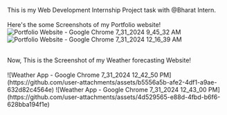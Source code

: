 This is my Web Development Internship Project task with @Bharat Intern. <br><br>
Here's the some Screenshots of my Portfolio website! 
<br>
![Portfolio Website - Google Chrome 7_31_2024 9_45_32 AM](https://github.com/user-attachments/assets/de7667c0-ec92-47c2-ba7c-c1ca93d0f43c)
![Portfolio Website - Google Chrome 7_31_2024 12_16_39 AM](https://github.com/user-attachments/assets/665bca0d-644f-4e88-851e-50c7dab7f34c)

<br>
Now, This is the Screenshot of my Weather forecasting Website! <br>
<br>
![Weather App - Google Chrome 7_31_2024 12_42_50 PM](https://github.com/user-attachments/assets/b5556a5b-afe2-4df1-a9ae-632d82c4564e)
![Weather App - Google Chrome 7_31_2024 12_43_00 PM](https://github.com/user-attachments/assets/4d529565-e88d-4fbd-b6f6-628bba194f1e)


